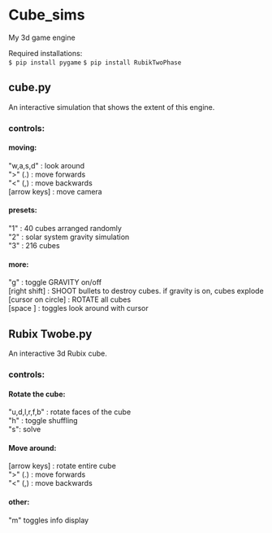 # Cube_sims
My 3d game engine

Required installations:  
`$ pip install pygame`
`$ pip install RubikTwoPhase`

## cube.py
An interactive simulation that shows the extent of this engine.  

### controls:

#### moving:
"w,a,s,d"  : look around  
">" (.) : move forwards  
"<" (,) : move backwards  
[arrow keys] : move camera  

#### presets:
"1" : 40 cubes arranged randomly  
"2" : solar system gravity simulation  
"3" : 216 cubes  

#### more:
"g" : toggle GRAVITY on/off  
[right shift] : SHOOT bullets to destroy cubes. if gravity is on, cubes explode  
[cursor on circle] : ROTATE all cubes  
[space ] : toggles look around with cursor

## Rubix Twobe.py
An interactive 3d Rubix cube.  


### controls:

#### Rotate the cube:
"u,d,l,r,f,b" : rotate faces of the cube  
"h" : toggle shuffling  
"s": solve  


#### Move around:
[arrow keys] : rotate entire cube  
">" (.) : move forwards  
"<" (,) : move backwards  

#### other:
"m" toggles info display




